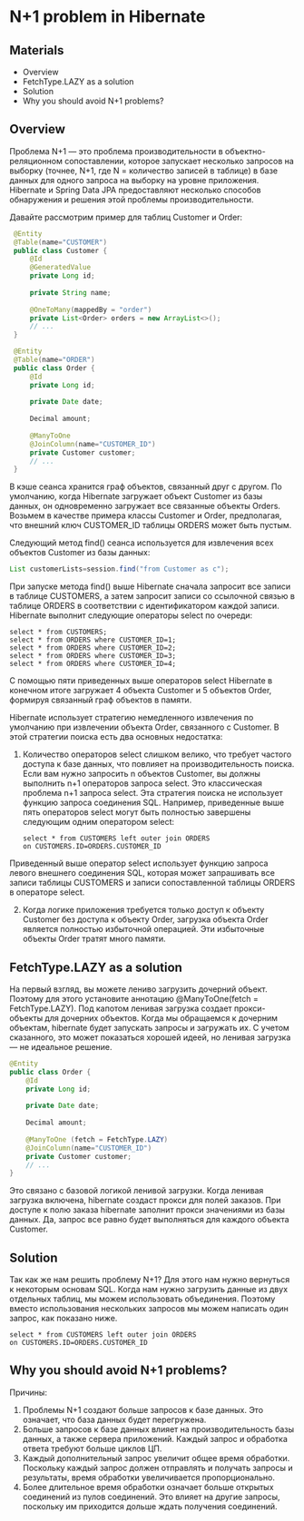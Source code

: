 # N+1 problem in Hibernate

## Materials
+ Overview
+ FetchType.LAZY as a solution
+ Solution
+ Why you should avoid N+1 problems?

## Overview

Проблема N+1 — это проблема производительности в объектно-реляционном сопоставлении, которое запускает несколько запросов на выборку (точнее, N+1, где N = количество записей в таблице) в базе данных для одного запроса на выборку на уровне приложения. Hibernate и Spring Data JPA предоставляют несколько способов обнаружения и решения этой проблемы производительности.

Давайте рассмотрим пример для таблиц Customer и Order:

```java
 @Entity
 @Table(name="CUSTOMER")
 public class Customer {
     @Id
     @GeneratedValue
     private Long id;
     
     private String name;
     
     @OneToMany(mappedBy = "order")
     private List<Order> orders = new ArrayList<>();
     // ...
 }

 @Entity
 @Table(name="ORDER")
 public class Order {
     @Id
     private Long id;
     
     private Date date;
     
     Decimal amount;
     
     @ManyToOne 
     @JoinColumn(name="CUSTOMER_ID")
     private Customer customer;
     // ...
 }
```

В кэше сеанса хранится граф объектов, связанный друг с другом. По умолчанию, когда Hibernate загружает объект Customer из базы данных, он одновременно загружает все связанные объекты Orders. Возьмем в качестве примера классы Customer и Order, предполагая, что внешний ключ CUSTOMER_ID таблицы ORDERS может быть пустым.

Следующий метод find() сеанса используется для извлечения всех объектов Customer из базы данных:

```java
List customerLists=session.find("from Customer as c");
```

При запуске метода find() выше Hibernate сначала запросит все записи в таблице CUSTOMERS, а затем запросит записи со ссылочной связью в таблице ORDERS в соответствии с идентификатором каждой записи. Hibernate выполнит следующие операторы select по очереди:

```roomsql
select * from CUSTOMERS;
select * from ORDERS where CUSTOMER_ID=1;
select * from ORDERS where CUSTOMER_ID=2;
select * from ORDERS where CUSTOMER_ID=3;
select * from ORDERS where CUSTOMER_ID=4;
```

С помощью пяти приведенных выше операторов select Hibernate в конечном итоге загружает 4 объекта Customer и 5 объектов Order, формируя связанный граф объектов в памяти.

Hibernate использует стратегию немедленного извлечения по умолчанию при извлечении объекта Order, связанного с Customer. В этой стратегии поиска есть два основных недостатка:

1. Количество операторов select слишком велико, что требует частого доступа к базе данных, что повлияет на производительность поиска. Если вам нужно запросить n объектов Customer, вы должны выполнить n+1 операторов запроса select. Это классическая проблема n+1 запроса select. Эта стратегия поиска не использует функцию запроса соединения SQL. Например, приведенные выше пять операторов select могут быть полностью завершены следующим одним оператором select:
    
    ```roomsql
    select * from CUSTOMERS left outer join ORDERS
    on CUSTOMERS.ID=ORDERS.CUSTOMER_ID
    ```
    

Приведенный выше оператор select использует функцию запроса левого внешнего соединения SQL, которая может запрашивать все записи таблицы CUSTOMERS и записи сопоставленной таблицы ORDERS в операторе select.

2. Когда логике приложения требуется только доступ к объекту Customer без доступа к объекту Order, загрузка объекта Order является полностью избыточной операцией. Эти избыточные объекты Order тратят много памяти.

## FetchType.LAZY as a solution

На первый взгляд, вы можете лениво загрузить дочерний объект. Поэтому для этого установите аннотацию @ManyToOne(fetch = FetchType.LAZY). Под капотом ленивая загрузка создает прокси-объекты для дочерних объектов. Когда мы обращаемся к дочерним объектам, hibernate будет запускать запросы и загружать их. С учетом сказанного, это может показаться хорошей идеей, но ленивая загрузка — не идеальное решение.

```java
@Entity
public class Order {
    @Id
    private Long id;
    
    private Date date;
    
    Decimal amount;
    
    @ManyToOne (fetch = FetchType.LAZY)
    @JoinColumn(name="CUSTOMER_ID")
    private Customer customer;
    // ...
}
```

Это связано с базовой логикой ленивой загрузки. Когда ленивая загрузка включена, hibernate создаст прокси для полей заказов. При доступе к полю заказа hibernate заполнит прокси значениями из базы данных. Да, запрос все равно будет выполняться для каждого объекта Customer.

## Solution

Так как же нам решить проблему N+1? Для этого нам нужно вернуться к некоторым основам SQL. Когда нам нужно загрузить данные из двух отдельных таблиц, мы можем использовать объединения. Поэтому вместо использования нескольких запросов мы можем написать один запрос, как показано ниже.

```roomsql
select * from CUSTOMERS left outer join ORDERS
on CUSTOMERS.ID=ORDERS.CUSTOMER_ID
```

## Why you should avoid N+1 problems?

Причины:

1. Проблемы N+1 создают больше запросов к базе данных. Это означает, что база данных будет перегружена.
2. Больше запросов к базе данных влияет на производительность базы данных, а также сервера приложений. Каждый запрос и обработка ответа требуют больше циклов ЦП.
3. Каждый дополнительный запрос увеличит общее время обработки. Поскольку каждый запрос должен отправлять и получать запросы и результаты, время обработки увеличивается пропорционально.
4. Более длительное время обработки означает больше открытых соединений из пулов соединений. Это влияет на другие запросы, поскольку им приходится дольше ждать получения соединений.